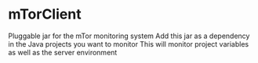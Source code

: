 mTorClient
==========

Pluggable jar for the mTor monitoring system
Add this jar as a dependency in the Java projects you want to monitor
This will monitor project variables as well as the server environment